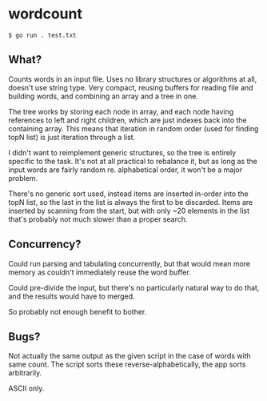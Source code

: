 
# wordcount

```
$ go run . test.txt
```

## What?

Counts words in an input file. Uses no library structures or algorithms at all, doesn't use string type. Very compact, reusing buffers for reading file and building words, and combining an array and a tree in one.

The tree works by storing each node in array, and each node having references to left and right children, which are just indexes back into the containing array. This means that iteration in random order (used for finding topN list) is just iteration through a list.

I didn't want to reimplement generic structures, so the tree is entirely specific to the task. It's not at all practical to rebalance it, but as long as the input words are fairly random re. alphabetical order, it won't be a major problem.

There's no generic sort used, instead items are inserted in-order into the topN list, so the last in the list is always the first to be discarded. Items are inserted by scanning from the start, but with only ~20 elements in the list that's probably not much slower than a proper search.

## Concurrency?

Could run parsing and tabulating concurrently, but that would mean more memory as couldn't immediately reuse the word buffer.

Could pre-divide the input, but there's no particularly natural way to do that, and the results would have to merged.

So probably not enough benefit to bother.

## Bugs?

Not actually the same output as the given script in the case of words with same count. The script sorts these reverse-alphabetically, the app sorts arbitrarily.

ASCII only.
